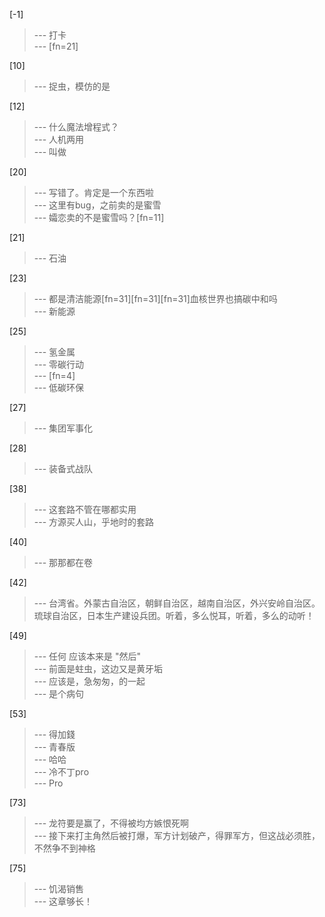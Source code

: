 
[-1] 
>--- 打卡<br>
>--- [fn=21]<br>

[10] 
>--- 捉虫，模仿的是<br>

[12] 
>--- 什么魔法增程式？<br>
>--- 人机两用<br>
>--- 叫做<br>

[20] 
>--- 写错了。肯定是一个东西啦<br>
>--- 这里有bug，之前卖的是蜜雪<br>
>--- 孀恋卖的不是蜜雪吗？[fn=11]<br>

[21] 
>--- 石油<br>

[23] 
>--- 都是清洁能源[fn=31][fn=31][fn=31]血核世界也搞碳中和吗<br>
>--- 新能源<br>

[25] 
>--- 氢金属<br>
>--- 零碳行动<br>
>--- [fn=4]<br>
>--- 低碳环保<br>

[27] 
>--- 集团军事化<br>

[28] 
>--- 装备式战队<br>

[38] 
>--- 这套路不管在哪都实用<br>
>--- 方源买人山，乎地时的套路<br>

[40] 
>--- 那那都在卷<br>

[42] 
>--- 台湾省。外蒙古自治区，朝鲜自治区，越南自治区，外兴安岭自治区。琉球自治区，日本生产建设兵团。听着，多么悦耳，听着，多么的动听！<br>

[49] 
>--- 任何  应该本来是  "然后"<br>
>--- 前面是蛀虫，这边又是黄牙垢<br>
>--- 应该是，急匆匆，的一起<br>
>--- 是个病句<br>

[53] 
>--- 得加錢<br>
>--- 青春版<br>
>--- 哈哈<br>
>--- 冷不丁pro<br>
>--- Pro<br>

[73] 
>--- 龙符要是赢了，不得被均方嫉恨死啊<br>
>--- 接下来打主角然后被打爆，军方计划破产，得罪军方，但这战必须胜，不然争不到神格<br>

[75] 
>--- 饥渴销售<br>
>--- 这章够长！<br>
